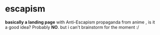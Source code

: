 # escapism

**basically a landing page** with Anti-Escapism propaganda from anime , is it a good idea? Probably **NO**. but i can't brainstorm for the moment :/

